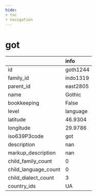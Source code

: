 ```yaml
---
hide:
- toc
- navigation
---
```

# got
|                      | info     |
|:---------------------|:---------|
| id                   | goth1244 |
| family_id            | indo1319 |
| parent_id            | east2805 |
| name                 | Gothic   |
| bookkeeping          | False    |
| level                | language |
| latitude             | 46.9304  |
| longitude            | 29.9786  |
| iso639P3code         | got      |
| description          | nan      |
| markup_description   | nan      |
| child_family_count   | 0        |
| child_language_count | 0        |
| child_dialect_count  | 3        |
| country_ids          | UA       |